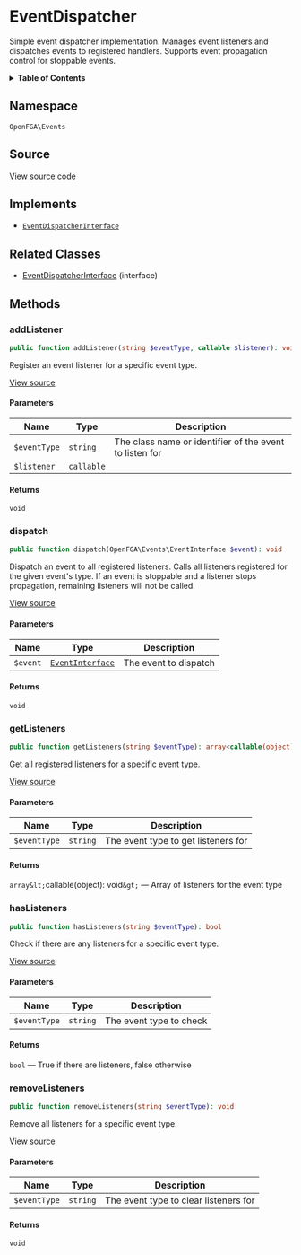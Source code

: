 # EventDispatcher

Simple event dispatcher implementation. Manages event listeners and dispatches events to registered handlers. Supports event propagation control for stoppable events.

<details>
<summary><strong>Table of Contents</strong></summary>

- [Namespace](#namespace)
- [Source](#source)
- [Implements](#implements)
- [Related Classes](#related-classes)
- [Methods](#methods)

- [`addListener()`](#addlistener)
  - [`dispatch()`](#dispatch)
  - [`getListeners()`](#getlisteners)
  - [`hasListeners()`](#haslisteners)
  - [`removeListeners()`](#removelisteners)

</details>

## Namespace

`OpenFGA\Events`

## Source

[View source code](https://github.com/evansims/openfga-php/blob/main/src/Events/EventDispatcher.php)

## Implements

- [`EventDispatcherInterface`](EventDispatcherInterface.md)

## Related Classes

- [EventDispatcherInterface](Events/EventDispatcherInterface.md) (interface)

## Methods

### addListener

```php
public function addListener(string $eventType, callable $listener): void

```

Register an event listener for a specific event type.

[View source](https://github.com/evansims/openfga-php/blob/main/src/Events/EventDispatcher.php#L25)

#### Parameters

| Name         | Type       | Description                                             |
| ------------ | ---------- | ------------------------------------------------------- |
| `$eventType` | `string`   | The class name or identifier of the event to listen for |
| `$listener`  | `callable` |                                                         |

#### Returns

`void`

### dispatch

```php
public function dispatch(OpenFGA\Events\EventInterface $event): void

```

Dispatch an event to all registered listeners. Calls all listeners registered for the given event&#039;s type. If an event is stoppable and a listener stops propagation, remaining listeners will not be called.

[View source](https://github.com/evansims/openfga-php/blob/main/src/Events/EventDispatcher.php#L35)

#### Parameters

| Name     | Type                                  | Description           |
| -------- | ------------------------------------- | --------------------- |
| `$event` | [`EventInterface`](EventInterface.md) | The event to dispatch |

#### Returns

`void`

### getListeners

```php
public function getListeners(string $eventType): array<callable(object): void>

```

Get all registered listeners for a specific event type.

[View source](https://github.com/evansims/openfga-php/blob/main/src/Events/EventDispatcher.php#L56)

#### Parameters

| Name         | Type     | Description                         |
| ------------ | -------- | ----------------------------------- |
| `$eventType` | `string` | The event type to get listeners for |

#### Returns

`array&lt;`callable(object): void`&gt;` — Array of listeners for the event type

### hasListeners

```php
public function hasListeners(string $eventType): bool

```

Check if there are any listeners for a specific event type.

[View source](https://github.com/evansims/openfga-php/blob/main/src/Events/EventDispatcher.php#L62)

#### Parameters

| Name         | Type     | Description             |
| ------------ | -------- | ----------------------- |
| `$eventType` | `string` | The event type to check |

#### Returns

`bool` — True if there are listeners, false otherwise

### removeListeners

```php
public function removeListeners(string $eventType): void

```

Remove all listeners for a specific event type.

[View source](https://github.com/evansims/openfga-php/blob/main/src/Events/EventDispatcher.php#L68)

#### Parameters

| Name         | Type     | Description                           |
| ------------ | -------- | ------------------------------------- |
| `$eventType` | `string` | The event type to clear listeners for |

#### Returns

`void`
